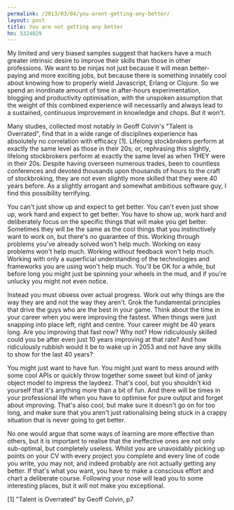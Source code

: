 ```yaml
---
permalink: /2013/03/04/you-arent-getting-any-better/
layout: post
title: You are not getting any better
hn: 5324029
---
```

My limited and very biased samples suggest that hackers have a much greater intrinsic desire to improve their skills than those in other professions. We want to be ninjas not just because it will mean better-paying and more exciting jobs, but because there is something innately cool about knowing how to properly wield Javascript, Erlang or Clojure. So we spend an inordinate amount of time in after-hours experimentation, blogging and productivity optimisation, with the unspoken assumption that the weight of this combined experience will necessarily and always lead to a sustained, continuous improvement in knowledge and chops. But it won't.

Many studies, collected most notably in Geoff Colvin's "Talent is Overrated", find that in a wide range of disciplines experience has absolutely no correlation with efficacy [1]. Lifelong stockbrokers perform at exactly the same level as those in their 20s; or, rephrasing this slightly, lifelong stockbrokers perform at exactly the same level as when THEY were in their 20s. Despite having overseen numerous trades, been to countless conferences and devoted thousands upon thousands of hours to the craft of stockbroking, they are not even slightly more skilled that they were 40 years before. As a slightly arrogant and somewhat ambitious software guy, I find this possibility terrifying.

You can't just show up and expect to get better. You can't even just show up, work hard and expect to get better. You have to show up, work hard and deliberately focus on the specific things that will make you get better. Sometimes they will be the same as the cool things that you instinctively want to work on, but there's no guarantee of this. Working through problems you've already solved won't help much. Working on easy problems won't help much. Working without feedback won't help much. Working with only a superficial understanding of the technologies and frameworks you are using won't help much. You'll be OK for a while, but before long you might just be spinning your wheels in the mud, and if you're unlucky you might not even notice.

Instead you must obsess over actual progress. Work out why things are the way they are and not the way they aren't. Grok the fundamental principles that drive the guys who are the best in your game. Think about the time in your career when you were improving the fastest. When things were just snapping into place left, right and centre. Your career might be 40 years long. Are you improving that fast now? Why not? How ridiculously skilled could you be after even just 10 years improving at that rate? And how ridiculously rubbish would it be to wake up in 2053 and not have any skills to show for the last 40 years?

You might just want to have fun. You might just want to mess around with some cool APIs or quickly throw together some sweet but kind of janky object model to impress the laydeez. That's cool, but you shouldn't kid yourself that it's anything more than a bit of fun. And there will be times in your professional life when you have to optimise for pure output and forget about improving. That's also cool, but make sure it doesn't go on for too long, and make sure that you aren't just rationalising being stuck in a crappy situation that is never going to get better.

No one would argue that some ways of learning are more effective than others, but it is important to realise that the ineffective ones are not only sub-optimal, but completely useless. Whilst you are unavoidably picking up points on your CV with every project you complete and every line of code you write, you may not, and indeed probably are not actually getting any better. If that's what you want, you have to make a conscious effort and chart a deliberate course. Following your nose will lead you to some interesting places, but it will not make you exceptional.

[1] "Talent is Overrated" by Geoff Colvin, p7
